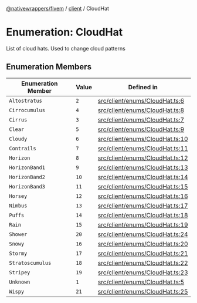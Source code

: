 [@nativewrappers/fivem](../../README.md) / [client](../README.md) / CloudHat

# Enumeration: CloudHat

List of cloud hats. Used to change cloud patterns

## Enumeration Members

| Enumeration Member | Value | Defined in |
| ------ | ------ | ------ |
| `Altostratus` | `2` | [src/client/enums/CloudHat.ts:6](https://github.com/nativewrappers/fivem/blob/5ebb4b78605d0cb7cf468eefa811c3a586dedc74/src/client/enums/CloudHat.ts#L6) |
| `Cirrocumulus` | `4` | [src/client/enums/CloudHat.ts:8](https://github.com/nativewrappers/fivem/blob/5ebb4b78605d0cb7cf468eefa811c3a586dedc74/src/client/enums/CloudHat.ts#L8) |
| `Cirrus` | `3` | [src/client/enums/CloudHat.ts:7](https://github.com/nativewrappers/fivem/blob/5ebb4b78605d0cb7cf468eefa811c3a586dedc74/src/client/enums/CloudHat.ts#L7) |
| `Clear` | `5` | [src/client/enums/CloudHat.ts:9](https://github.com/nativewrappers/fivem/blob/5ebb4b78605d0cb7cf468eefa811c3a586dedc74/src/client/enums/CloudHat.ts#L9) |
| `Cloudy` | `6` | [src/client/enums/CloudHat.ts:10](https://github.com/nativewrappers/fivem/blob/5ebb4b78605d0cb7cf468eefa811c3a586dedc74/src/client/enums/CloudHat.ts#L10) |
| `Contrails` | `7` | [src/client/enums/CloudHat.ts:11](https://github.com/nativewrappers/fivem/blob/5ebb4b78605d0cb7cf468eefa811c3a586dedc74/src/client/enums/CloudHat.ts#L11) |
| `Horizon` | `8` | [src/client/enums/CloudHat.ts:12](https://github.com/nativewrappers/fivem/blob/5ebb4b78605d0cb7cf468eefa811c3a586dedc74/src/client/enums/CloudHat.ts#L12) |
| `HorizonBand1` | `9` | [src/client/enums/CloudHat.ts:13](https://github.com/nativewrappers/fivem/blob/5ebb4b78605d0cb7cf468eefa811c3a586dedc74/src/client/enums/CloudHat.ts#L13) |
| `HorizonBand2` | `10` | [src/client/enums/CloudHat.ts:14](https://github.com/nativewrappers/fivem/blob/5ebb4b78605d0cb7cf468eefa811c3a586dedc74/src/client/enums/CloudHat.ts#L14) |
| `HorizonBand3` | `11` | [src/client/enums/CloudHat.ts:15](https://github.com/nativewrappers/fivem/blob/5ebb4b78605d0cb7cf468eefa811c3a586dedc74/src/client/enums/CloudHat.ts#L15) |
| `Horsey` | `12` | [src/client/enums/CloudHat.ts:16](https://github.com/nativewrappers/fivem/blob/5ebb4b78605d0cb7cf468eefa811c3a586dedc74/src/client/enums/CloudHat.ts#L16) |
| `Nimbus` | `13` | [src/client/enums/CloudHat.ts:17](https://github.com/nativewrappers/fivem/blob/5ebb4b78605d0cb7cf468eefa811c3a586dedc74/src/client/enums/CloudHat.ts#L17) |
| `Puffs` | `14` | [src/client/enums/CloudHat.ts:18](https://github.com/nativewrappers/fivem/blob/5ebb4b78605d0cb7cf468eefa811c3a586dedc74/src/client/enums/CloudHat.ts#L18) |
| `Rain` | `15` | [src/client/enums/CloudHat.ts:19](https://github.com/nativewrappers/fivem/blob/5ebb4b78605d0cb7cf468eefa811c3a586dedc74/src/client/enums/CloudHat.ts#L19) |
| `Shower` | `20` | [src/client/enums/CloudHat.ts:24](https://github.com/nativewrappers/fivem/blob/5ebb4b78605d0cb7cf468eefa811c3a586dedc74/src/client/enums/CloudHat.ts#L24) |
| `Snowy` | `16` | [src/client/enums/CloudHat.ts:20](https://github.com/nativewrappers/fivem/blob/5ebb4b78605d0cb7cf468eefa811c3a586dedc74/src/client/enums/CloudHat.ts#L20) |
| `Stormy` | `17` | [src/client/enums/CloudHat.ts:21](https://github.com/nativewrappers/fivem/blob/5ebb4b78605d0cb7cf468eefa811c3a586dedc74/src/client/enums/CloudHat.ts#L21) |
| `Stratoscumulus` | `18` | [src/client/enums/CloudHat.ts:22](https://github.com/nativewrappers/fivem/blob/5ebb4b78605d0cb7cf468eefa811c3a586dedc74/src/client/enums/CloudHat.ts#L22) |
| `Stripey` | `19` | [src/client/enums/CloudHat.ts:23](https://github.com/nativewrappers/fivem/blob/5ebb4b78605d0cb7cf468eefa811c3a586dedc74/src/client/enums/CloudHat.ts#L23) |
| `Unknown` | `1` | [src/client/enums/CloudHat.ts:5](https://github.com/nativewrappers/fivem/blob/5ebb4b78605d0cb7cf468eefa811c3a586dedc74/src/client/enums/CloudHat.ts#L5) |
| `Wispy` | `21` | [src/client/enums/CloudHat.ts:25](https://github.com/nativewrappers/fivem/blob/5ebb4b78605d0cb7cf468eefa811c3a586dedc74/src/client/enums/CloudHat.ts#L25) |
